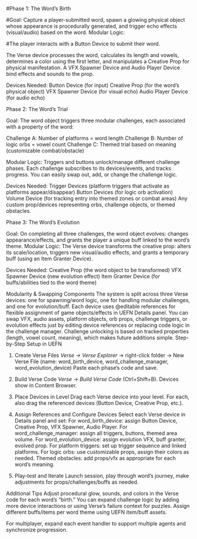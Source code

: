 #Phase 1: The Word’s Birth

#Goal: Capture a player-submitted word, spawn a glowing physical object whose appearance is procedurally generated, and trigger echo effects (visual/audio) based on the word. Modular Logic:

#The player interacts with a Button Device to submit their word.

The Verse device processes the word, calculates its length and vowels, determines a color using the first letter, and manipulates a Creative Prop for physical manifestation.
A VFX Spawner Device and Audio Player Device bind effects and sounds to the prop.

Devices Needed:
Button Device (for input)
Creative Prop (for the word’s physical object)
VFX Spawner Device (for visual echo)
Audio Player Device (for audio echo)

Phase 2: The Word’s Trial

Goal: The word object triggers three modular challenges, each associated with a property of the word:

Challenge A: Number of platforms = word length
Challenge B: Number of logic orbs = vowel count
Challenge C: Themed trial based on meaning (customizable combat/obstacle)

Modular Logic:
Triggers and buttons unlock/manage different challenge phases.
Each challenge subscribes to its devices/events, and tracks progress.
You can easily swap out, add, or change the challenge logic.

Devices Needed:
Trigger Devices (platform triggers that activate as platforms appear/disappear)
Button Devices (for logic orb activation)
Volume Device (for tracking entry into themed zones or combat areas)
Any custom prop/devices representing orbs, challenge objects, or themed obstacles.

Phase 3: The Word’s Evolution

Goal: On completing all three challenges, the word object evolves: changes appearance/effects, and grants the player a unique buff linked to the word’s theme. Modular Logic:
The Verse device transforms the creative prop: alters its scale/location, triggers new visual/audio effects, and grants a temporary buff (using an Item Granter Device).

Devices Needed:
Creative Prop (the word object to be transformed)
VFX Spawner Device (new evolution effect)
Item Granter Device (for buffs/abilities tied to the word theme)

Modularity & Swapping Components
The system is split across three Verse devices: one for spawning/word logic, one for handling modular challenges, and one for evolution/buff.
Each device uses @editable references for flexible assignment of game objects/effects in UEFN Details panel.
You can swap VFX, audio assets, platform objects, orb props, challenge triggers, or evolution effects just by editing device references or replacing code logic in the challenge manager.
Challenge unlocking is based on tracked properties (length, vowel count, meaning), which makes future additions simple.
Step-by-Step Setup in UEFN

1. Create Verse Files
*Verse → Verse Explorer* → right-click folder → New Verse File (name: word_birth_device, word_challenge_manager, word_evolution_device)
Paste each phase’s code and save.

3. Build Verse Code
*Verse → Build Verse Code* (Ctrl+Shift+B). Devices show in Content Browser.

5. Place Devices in Level
Drag each Verse device into your level.
For each, also drag the referenced devices (Button Device, Creative Prop, etc.).

7. Assign References and Configure Devices
Select each Verse device in Details panel and set:
For word_birth_device: assign Button Device, Creative Prop, VFX Spawner, Audio Player.
For word_challenge_manager: assign all triggers, buttons, themed area volume.
For word_evolution_device: assign evolution VFX, buff granter, evolved prop.
For platform triggers: set up trigger sequence and linked platforms.
For logic orbs: use customizable props, assign their colors as needed.
Themed obstacles: add props/vfx as appropriate for each word’s meaning.

9. Play-test and Iterate
Launch session, play through word’s journey, make adjustments for props/challenges/buffs as needed.

Additional Tips
Adjust procedural glow, sounds, and colors in the Verse code for each word’s “birth.”
You can expand challenge logic by adding more device interactions or using Verse’s failure context for puzzles.
Assign different buffs/items per word theme using UEFN item/buff assets.

For multiplayer, expand each event handler to support multiple agents and synchronize progression.



